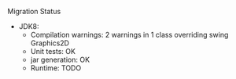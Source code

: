 Migration Status
- JDK8:
  - Compilation warnings: 2 warnings in 1 class overriding swing Graphics2D
  - Unit tests: OK
  - jar generation: OK
  - Runtime: TODO